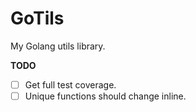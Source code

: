 # GoTils

My Golang utils library.

**TODO**

- [ ] Get full test coverage.
- [ ] Unique functions should change inline.
